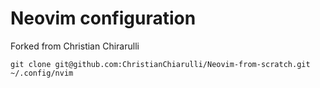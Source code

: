 # Neovim configuration

Forked from Christian Chirarulli

```
git clone git@github.com:ChristianChiarulli/Neovim-from-scratch.git ~/.config/nvim
```

